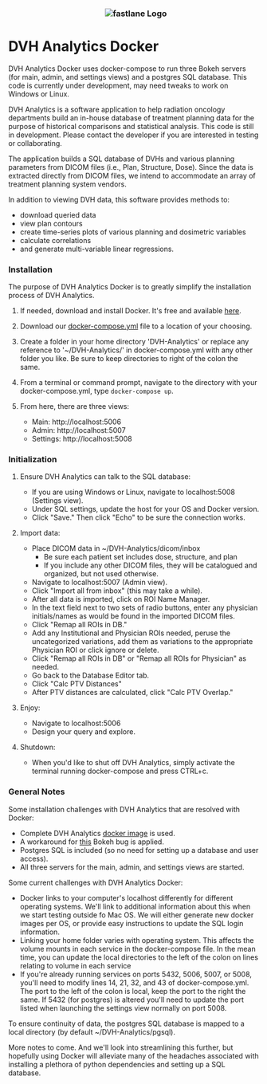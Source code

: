 <h3 align="center">
  <img src="https://user-images.githubusercontent.com/4778878/30754005-b7a7e808-9f86-11e7-8b0f-79d1006babdf.jpg" alt="fastlane Logo" />
</h3>

# DVH Analytics Docker
DVH Analytics Docker uses docker-compose to run three Bokeh servers (for main, admin, and settings views) and a 
postgres SQL database. This code is currently under development, may need tweaks to work on Windows or Linux.

DVH Analytics is a software application to help radiation oncology departments build an in-house database of treatment planning data 
for the purpose of historical comparisons and statistical analysis. This code is still in development.  Please contact the developer if  you are interested in testing or collaborating.

The application builds a SQL database of DVHs and various planning parameters from DICOM files 
(i.e., Plan, Structure, Dose). Since the data is extracted directly from DICOM files, we intend
to accommodate an array of treatment planning system vendors.

In addition to viewing DVH data, this software provides methods to:

- download queried data
- view plan contours
- create time-series plots of various planning and dosimetric variables
- calculate correlations
- and generate multi-variable linear regressions.


### Installation

The purpose of DVH Analytics Docker is to greatly simplify the installation process
of DVH Analytics.

1) If needed, download and install Docker. It's free and available [here](https://www.docker.com/community-edition).
2) Download our [docker-compose.yml](https://raw.githubusercontent.com/cutright/DVH-Analytics-Docker/master/docker-compose.yml) 
file to a location of your choosing.
3) Create a folder in your home directory 'DVH-Analytics' or replace any reference to '~/DVH-Analytics/' in 
docker-compose.yml with any other folder you like. Be sure to keep directories to right of the colon the same.
4) From a terminal or command prompt, navigate to the directory with your docker-compose.yml, type `docker-compose up`.

5) From here, there are three views: 
    * Main: http://localhost:5006
    * Admin: http://localhost:5007
    * Settings: http://localhost:5008

### Initialization

1) Ensure DVH Analytics can talk to the SQL database:
    * If you are using Windows or Linux, navigate to localhost:5008 (Settings view).
    * Under SQL settings, update the host for your OS and Docker version.
    * Click "Save."  Then click "Echo" to be sure the connection works.
2) Import data:
    * Place DICOM data in ~/DVH-Analytics/dicom/inbox
        * Be sure each patient set includes dose, structure, and plan
        * If you include any other DICOM files, they will be catalogued and organized, but not used otherwise.
    * Navigate to localhost:5007 (Admin view).
    * Click "Import all from inbox" (this may take a while).
    * After all data is imported, click on ROI Name Manager.
    * In the text field next to two sets of radio buttons, enter any physician initials/names as would be 
    found in the imported DICOM files.
    * Click "Remap all ROIs in DB."
    * Add any Institutional and Physician ROIs needed, peruse the uncategorized variations, add 
    them as variations to the appropriate Physician ROI or click ignore or delete.
    * Click "Remap all ROIs in DB" or "Remap all ROIs for Physician" as needed.
    * Go back to the Database Editor tab.
    * Click "Calc PTV Distances"
    * After PTV distances are calculated, click "Calc PTV Overlap."
3) Enjoy:
    * Navigate to localhost:5006
    * Design your query and explore.

4) Shutdown:
    * When you'd like to shut off DVH Analytics, simply activate the terminal running docker-compose 
and press CTRL+c.
 
### General Notes

Some installation challenges with DVH Analytics that are resolved with Docker:
* Complete DVH Analytics [docker image](https://hub.docker.com/r/cutright/dvh-analytics/) is used.
* A workaround for [this](https://github.com/bokeh/bokeh/issues/7771) Bokeh bug is applied.
* Postgres SQL is included (so no need for setting up a database and user access).
* All three servers for the main, admin, and settings views are started.

Some current challenges with DVH Analytics Docker:
* Docker links to your computer's localhost differently for different operating systems. We'll link to 
additional information about this when we start testing outside fo Mac OS. We will either generate 
new docker images per OS, or provide easy instructions to update the SQL login information.
* Linking your home folder varies with operating system. This affects the volume mounts in each 
service in the docker-compose file. In the mean time, you can update the local directories to the left of the colon 
on lines relating to volume in each service
* If you're already running services on ports 5432, 5006, 5007, or 5008, you'll need to modify lines 14, 21, 32, and 43 of 
docker-compose.yml. The port to the left of the colon is local, keep the port to the right the same. If 5432 (for postgres) is altered 
you'll need to update the port listed when launching the settings view normally on port 5008.

To ensure continuity of data, the postgres SQL database is mapped to a local directory 
(by default ~/DVH-Analytics/pgsql).  

More notes to come. And we'll look into streamlining this further, but hopefully using Docker will alleviate 
many of the headaches associated with installing a plethora of python dependencies and setting up a SQL database.
